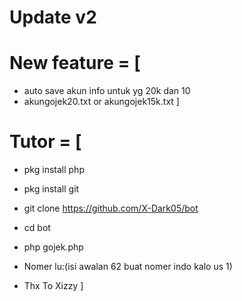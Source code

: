 # Update v2
# New feature = [
* auto save akun info untuk yg 20k dan 10
* akungojek20.txt or akungojek15k.txt ]

# Tutor = [
* pkg install php
* pkg install git
* git clone https://github.com/X-Dark05/bot
* cd bot
* php gojek.php
* Nomer lu:(isi awalan 62 buat nomer indo kalo us 1)

* Thx To Xizzy ]
